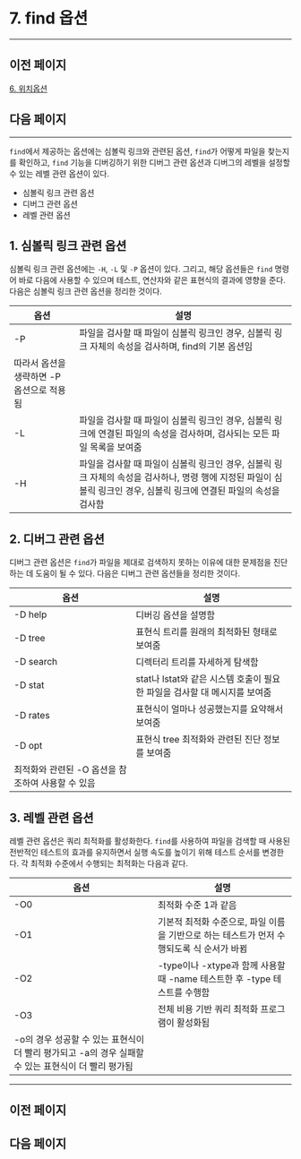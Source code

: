# 7. find 옵션

---

## 이전 페이지

[6. 위치옵션](6%20%E1%84%8B%E1%85%B1%E1%84%8E%E1%85%B5%E1%84%8B%E1%85%A9%E1%86%B8%E1%84%89%E1%85%A7%E1%86%AB%2005bd631f5ed646ccb88c1745a57e6304.md)

## 다음 페이지

---

`find`에서 제공하는 옵션에는 심볼릭 링크와 관련된 옵션, `find`가 어떻게 파일을 찾는지를 확인하고, `find` 기능을 디버깅하기 위한 디버그 관련 옵션과 디버그의 레벨을 설정할 수 있는 레벨 관련 옵션이 있다.

- 심볼릭 링크 관련 옵션
- 디버그 관련 옵션
- 레벨 관련 옵션

## 1. 심볼릭 링크 관련 옵션

심볼릭 링크 관련 옵션에는 `-H`, `-L` 및 `-P` 옵션이 있다. 그리고, 해당 옵션들은 `find` 명령어 바로 다음에 사용할 수 있으며 테스트, 연산자와 같은 표현식의 결과에 영향을 준다. 다음은 심볼릭 링크 관련 옵션을 정리한 것이다.

| 옵션 | 설명 |
| --- | --- |
| -P | 파일을 검사할 때 파일이 심볼릭 링크인 경우, 심볼릭 링크 자체의 속성을 검사하며, find의 기본 옵션임
따라서 옵션을 생략하면 -P 옵션으로 적용됨 |
| -L | 파일을 검사할 때 파일이 심볼릭 링크인 경우, 심볼릭 링크에 연결된 파일의 속성을 검사하며, 검사되는 모든 파일 목록을 보여줌 |
| -H | 파일을 검사할 때 파일이 심볼릭 링크인 경우, 심볼릭 링크 자체의 속성을 검사하나, 명령 행에 지정된 파일이 심볼릭 링크인 경우, 심볼릭 링크에 연결된 파일의 속성을 검사함 |

## 2. 디버그 관련 옵션

디버그 관련 옵션은 `find`가 파일을 제대로 검색하지 못하는 이유에 대한 문제점을 진단하는 데 도움이 될 수 있다. 다음은 디버그 관련 옵션들을 정리한 것이다.

| 옵션 | 설명 |
| --- | --- |
| -D help | 디버깅 옵션을 설명함 |
| -D tree | 표현식 트리를 원래의 최적화된 형태로 보여줌 |
| -D search | 디렉터리 트리를 자세하게 탐색함 |
| -D stat | stat나 lstat와 같은 시스템 호출이 필요한 파일을 검사할 대 메시지를 보여줌 |
| -D rates | 표현식이 얼마나 성공했는지를 요약해서 보여줌 |
| -D opt | 표현식 tree 최적화와 관련된 진단 정보를 보여줌
최적화와 관련된 -O 옵션을 참조하여 사용할 수 있음 |

## 3. 레벨 관련 옵션

레벨 관련 옵션은 쿼리 최적화를 활성화한다. `find`를 사용하여 파일을 검색할 때 사용된 전반적인 테스트의 효과를 유지하면서 실행 속도를 높이기 위해 테스트 순서를 변경한다. 각 최적화 수준에서 수행되는 최적화는 다음과 같다.

| 옵션 | 설명 |
| --- | --- |
| -O0 | 최적화 수준 1과 같음 |
| -O1 | 기본적 최적화 수준으로, 파일 이름을 기반으로 하는 테스트가 먼저 수행되도록 식 순서가 바뀜 |
| -O2 | -type이나 -xtype과 함께 사용할 때 -name 테스트한 후 -type 테스트를 수행함 |
| -O3 | 전체 비용 기반 쿼리 최적화 프로그램이 활성화됨
-o의 경우 성공할 수 있는 표현식이 더 빨리 평가되고 -a의 경우 실패할 수 있는 표현식이 더 빨리 평가됨 |

---

## 이전 페이지

## 다음 페이지